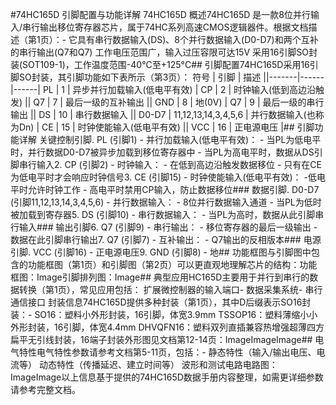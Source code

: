 #74HC165D 引脚配置与功能详解 74HC165D 概述74HC165D 是一款8位并行输入/串行输出移位寄存器芯片，属于74HC系列高速CMOS逻辑器件。根据文档描述（第1页）：- 它具有串行数据输入(DS)、8个并行数据输入(D0-D7)和两个互补的串行输出(Q7和Q7) 工作电压范围广，输入过压容限可达15V 采用16引脚SO封装(SOT109-1)，工作温度范围-40°C至+125°C## 引脚配置74HC165D采用16引脚SO封装，其引脚功能如下表所示（第3页）： 符号 | 引脚 | 描述 ||-------|------|------| PL | 1 | 异步并行加载输入(低电平有效) | CP | 2 | 时钟输入(低到高边沿触发) || Q7 | 7 | 最后一级的互补输出 || GND | 8 | 地(0V) | Q7 | 9 | 最后一级的串行输出 || DS | 10 | 串行数据输入 || D0-D7 | 11,12,13,14,3,4,5,6 | 并行数据输入(也称为Dn) | CE | 15 | 时钟使能输入(低电平有效) || VCC | 16 | 正电源电压 |## 引脚功能详解 关键控制引脚. PL (引脚1) - 并行加载输入(低电平有效)： - 当PL为低电平时，并行数据D0-D7被异步加载到移位寄存器中 - 当PL为高电平时，数据从DS引脚串行输入2. CP (引脚2) - 时钟输入： - 在低到高边沿触发数据移位 - 只有在CE为低电平时才会响应时钟信号3. CE (引脚15) - 时钟使能输入(低电平有效)： -低电平时允许时钟工作 - 高电平时禁用CP输入，防止数据移位### 数据引脚. D0-D7 (引脚11,12,13,14,3,4,5,6) - 并行数据输入： - 8位并行数据输入通道 - 当PL为低时被加载到寄存器5. DS (引脚10) - 串行数据输入： - 当PL为高时，数据从此引脚串行输入### 输出引脚6. Q7 (引脚9) - 串行输出： - 移位寄存器的最后一级输出 - 数据在此引脚串行输出7. Q7 (引脚7) - 互补输出： - Q7输出的反相版本### 电源引脚. VCC (引脚16) - 正电源电压9. GND (引脚8) - 地## 功能框图与引脚图中包含的功能框图（第1页）和引脚图（第2页）可以更直观地理解芯片的结构：功能框图：Image引脚排列图：Image## 典型应用HC165D主要用于并行到串行的数据转换（第1页），常见应用包括： 扩展微控制器的输入端口- 数据采集系统- 串行通信接口 封装信息74HC165D提供多种封装（第1页），其中D后缀表示SO16封装：- SO16：塑料小外形封装，16引脚，体宽3.9mm TSSOP16：塑料薄缩小小外形封装，16引脚，体宽4.4mm DHVQFN16：塑料双列直插兼容热增强超薄四方扁平无引线封装，16端子封装外形图见文档第12-14页：ImageImageImage## 电气特性电气特性参数请参考文档第5-11页，包括：- 静态特性（输入/输出电压、电流等） 动态特性（传播延迟、建立时间等） 波形和测试电路电路图：ImageImage以上信息基于提供的74HC165D数据手册内容整理，如需更详细参数请参考完整文档。